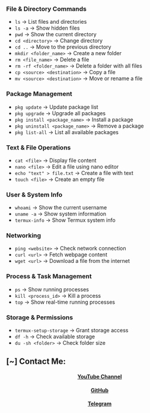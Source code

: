 ### **File & Directory Commands**  
- `ls` → List files and directories  
- `ls -a` → Show hidden files  
- `pwd` → Show the current directory  
- `cd <directory>` → Change directory  
- `cd ..` → Move to the previous directory  
- `mkdir <folder_name>` → Create a new folder  
- `rm <file_name>` → Delete a file  
- `rm -rf <folder_name>` → Delete a folder with all files  
- `cp <source> <destination>` → Copy a file  
- `mv <source> <destination>` → Move or rename a file  

### **Package Management**  
- `pkg update` → Update package list  
- `pkg upgrade` → Upgrade all packages  
- `pkg install <package_name>` → Install a package  
- `pkg uninstall <package_name>` → Remove a package  
- `pkg list-all` → List all available packages  

### **Text & File Operations**  
- `cat <file>` → Display file content  
- `nano <file>` → Edit a file using nano editor  
- `echo "text" > file.txt` → Create a file with text  
- `touch <file>` → Create an empty file  

### **User & System Info**  
- `whoami` → Show the current username  
- `uname -a` → Show system information  
- `termux-info` → Show Termux system info  

### **Networking**  
- `ping <website>` → Check network connection  
- `curl <url>` → Fetch webpage content  
- `wget <url>` → Download a file from the internet  

### **Process & Task Management**  
- `ps` → Show running processes  
- `kill <process_id>` → Kill a process  
- `top` → Show real-time running processes  

### **Storage & Permissions**  
- `termux-setup-storage` → Grant storage access  
- `df -h` → Check available storage  
- `du -sh <folder>` → Check folder size  


## [~] Contact Me:
<h4 align="center"><a href="https://youtube.com/@appshaktibangla">YouTube Channel</a></h4>
<h4 align="center"><a href="https://github.com/Masterdas?tab=repositories">GitHub</a></h4>
<h4 align="center"><a href="https://t.me/masterdas000">Telegram</a></h4>

